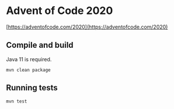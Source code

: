 # Advent of Code 2020

[https://adventofcode.com/2020](https://adventofcode.com/2020)

## Compile and build

Java 11 is required.

```
mvn clean package 
```

## Running tests

```
mvn test
```
